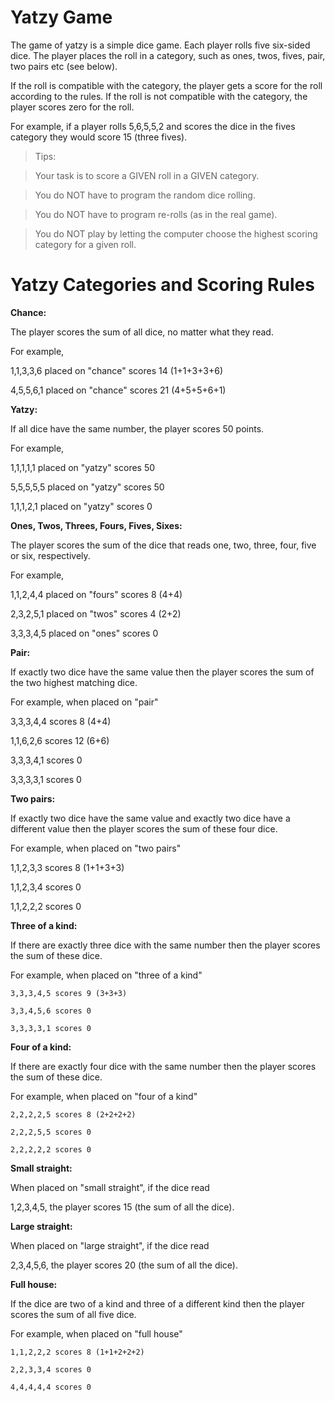Yatzy Game
==========

The game of yatzy is a simple dice game. Each player
rolls five six-sided dice. The player places the roll in
a category, such as ones, twos, fives, pair, two pairs
etc (see below).

If the roll is compatible with the category, the player
gets a score for the roll according to the rules. If the
roll is not compatible with the category, the player scores
zero for the roll.

For example, if a player rolls 5,6,5,5,2 and scores the
dice in the fives category they would score 15 (three fives).

>Tips:

>Your task is to score a GIVEN roll in a GIVEN category.

>You do NOT have to program the random dice rolling.

>You do NOT have to program re-rolls (as in the real game).

>You do NOT play by letting the computer choose the highest
scoring category for a given roll.


Yatzy Categories and Scoring Rules
==================================

**Chance:**

  The player scores the sum of all dice,
  no matter what they read.
  
  For example,
   
   1,1,3,3,6 placed on "chance" scores 14 (1+1+3+3+6)
   
   4,5,5,6,1 placed on "chance" scores 21 (4+5+5+6+1)

**Yatzy:**
  
  If all dice have the same number,
  the player scores 50 points.
  
  For example,
   
   1,1,1,1,1 placed on "yatzy" scores 50
   
   5,5,5,5,5 placed on "yatzy" scores 50
   
   1,1,1,2,1 placed on "yatzy" scores 0

**Ones, Twos, Threes, Fours, Fives, Sixes:**
  
  The player scores the sum of the dice that reads one,
  two, three, four, five or six, respectively.
  
  For example,
   
   1,1,2,4,4 placed on "fours" scores 8 (4+4)
   
   2,3,2,5,1 placed on "twos" scores 4  (2+2)
   
   3,3,3,4,5 placed on "ones" scores 0

**Pair:**

  If exactly two dice have the same value then
  the player scores the sum of the two highest matching dice.
  
  For example, when placed on "pair"
   
   3,3,3,4,4 scores 8 (4+4)
   
   1,1,6,2,6 scores 12 (6+6)
   
   3,3,3,4,1 scores 0
   
   3,3,3,3,1 scores 0

**Two pairs:**
  
  If exactly two dice have the same value and exactly
  two dice have a different value then the
  player scores the sum of these four dice.
  
  For example, when placed on "two pairs"
   
   1,1,2,3,3 scores 8 (1+1+3+3)
   
   1,1,2,3,4 scores 0
   
   1,1,2,2,2 scores 0

**Three of a kind:**
  
  If there are exactly three dice with the same number
  then the player scores the sum of these dice.
  
  For example, when placed on "three of a kind"
    
    3,3,3,4,5 scores 9 (3+3+3)
    
    3,3,4,5,6 scores 0
    
    3,3,3,3,1 scores 0

**Four of a kind:**

  If there are exactly four dice with the same number
  then the player scores the sum of these dice.
  
  For example, when placed on "four of a kind"
    
    2,2,2,2,5 scores 8 (2+2+2+2)
    
    2,2,2,5,5 scores 0
    
    2,2,2,2,2 scores 0

**Small straight:**

  When placed on "small straight", if the dice read
  
  1,2,3,4,5, the player scores 15 (the sum of all the dice).

**Large straight:**

  When placed on "large straight", if the dice read
  
  2,3,4,5,6, the player scores 20 (the sum of all the dice).

**Full house:**

  If the dice are two of a kind and three of a different kind
  then the player scores the sum of all five dice.
  
  For example, when placed on "full house"
    
    1,1,2,2,2 scores 8 (1+1+2+2+2)
    
    2,2,3,3,4 scores 0
    
    4,4,4,4,4 scores 0
